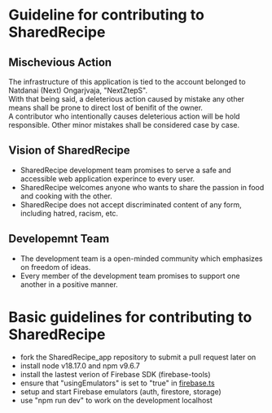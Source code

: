 # Guideline for contributing to SharedRecipe

## Mischevious Action

The infrastructure of this application is tied to the account belonged to Natdanai (Next) Ongarjvaja, "NextZtepS".  
With that being said, a deleterious action caused by mistake any other means shall be prone to direct lost of benifit of the owner.  
A contributor who intentionally causes deleterious action will be hold responsible. Other minor mistakes shall be considered case by case.  

## Vision of SharedRecipe

- SharedRecipe development team promises to serve a safe and accessible web application experince to every user.
- SharedRecipe welcomes anyone who wants to share the passion in food and cooking with the other.
- SharedRecipe does not accept discriminated content of any form, including hatred, racism, etc.

## Developemnt Team

- The development team is a open-minded community which emphasizes on freedom of ideas.
- Every member of the development team promises to support one another in a positive manner.

# Basic guidelines for contributing to SharedRecipe
- fork the SharedRecipe_app repository to submit a pull request later on
- install node v18.17.0 and npm v9.6.7
- install the lastest verion of Firebase SDK (firebase-tools) 
- ensure that "usingEmulators" is set to "true" in [firebase.ts](src/lib/firebase.ts)
- setup and start Firebase emulators (auth, firestore, storage)
- use "npm run dev" to work on the development localhost
